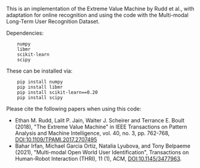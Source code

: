 This is an implementation of the Extreme Value Machine by Rudd et al., with adaptation for online recognition and using the code with the Multi-modal Long-Term User Recognition Dataset.

Dependencies:

```
    numpy
    libmr
    scikit-learn
    scipy
```

These can be installed via:

```
    pip install numpy
    pip install libmr
    pip install scikit-learn==0.20
    pip install scipy
```

Please cite the following papers when using this code:

 * Ethan M. Rudd, Lalit P. Jain, Walter J. Scheirer and Terrance E. Boult (2018), "The Extreme Value Machine" in IEEE Transactions on Pattern Analysis and Machine Intelligence, vol. 40, no. 3, pp. 762-768, [DOI:10.1109/TPAMI.2017.2707495](https://doi.org/10.1109/TPAMI.2017.2707495])
 * Bahar Irfan, Michael Garcia Ortiz, Natalia Lyubova, and Tony Belpaeme (2021), "Multi-modal Open World User Identification", Transactions on Human-Robot Interaction (THRI), 11 (1), ACM, [DOI:10.1145/3477963](https://doi.org/10.1145/3477963).

